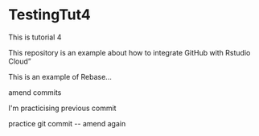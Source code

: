 # TestingTut4

This is tutorial 4

This repository is an example about how to integrate GitHub with Rstudio Cloud”

This is an example of Rebase... 

amend commits

I'm practicising previous commit 

practice git commit -- amend again 